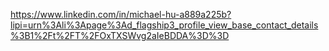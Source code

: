 https://www.linkedin.com/in/michael-hu-a889a225b?lipi=urn%3Ali%3Apage%3Ad_flagship3_profile_view_base_contact_details%3B1%2Ft%2FT%2FOxTXSWvg2aIeBDDA%3D%3D
